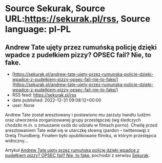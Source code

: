 # Source Sekurak, Source URL:https://sekurak.pl/rss, Source language: pl-PL

## Andrew Tate ujęty przez rumuńską policję dzięki wpadce z pudełkiem pizzy? OPSEC fail? Nie, to fake.
 - [https://sekurak.pl/andrew-tate-ujety-przez-rumunska-policje-dzieki-wpadce-z-pudelkiem-pizzy-opsec-fail-nie-to-fake/](https://sekurak.pl/andrew-tate-ujety-przez-rumunska-policje-dzieki-wpadce-z-pudelkiem-pizzy-opsec-fail-nie-to-fake/)
 - RSS feed: https://sekurak.pl/rss
 - date published: 2022-12-31 09:08:12+00:00
 - user: None

<p>Andrew Tate został aresztowany i postawiono mu zarzuty handlu ludźmi oraz utworzenia zorganizowanej grupy przestępczej (wg śledczych chodziło m.in. o zmuszanie osób do udziału w filmach porno). Chwilę przed aresztowaniem Tate wdał się w utarczkę słowną (pardon &#8211; twitterową) z Gretą Thundberg. Finałem było opublikowane filmiku, w którym przestępca widoczny...</p>
<p>Artykuł <a href="https://sekurak.pl/andrew-tate-ujety-przez-rumunska-policje-dzieki-wpadce-z-pudelkiem-pizzy-opsec-fail-nie-to-fake/" rel="nofollow">Andrew Tate ujęty przez rumuńską policję dzięki wpadce z pudełkiem pizzy? OPSEC fail? Nie, to fake.</a> pochodzi z serwisu <a href="https://sekurak.pl" rel="nofollow">Sekurak</a>.</p>

